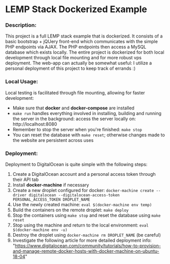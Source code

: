 # LEMP Stack Dockerized Example


### Description:
This project is a full LEMP stack example that is dockerized.  It consists of a basic bootstrap + jQUery front-end which communicates with the simple PHP endpoints via AJAX.  The PHP endpoints then access a MySQL database which exists locally.  The entire project is dockerized for both local development through local file mounting and for more robust vps deployment.  The web-app can actually be somewhat useful: I utilize a personal deployment of this project to keep track of errands :)


### Local Usage:
Local testing is facilitated through file mounting, allowing for faster development:
* Make sure that **docker** and **docker-compose** are installed
* ` make run ` handles everything involved in installing, building and running the server in the background: access the server locally on: http://localhost:8080
* Remember to stop the server when you're finished: ` make stop `
* You can reset the database with ` make reset `; otherwise changes made to the website are persistent across uses


### Deployment:
Deployment to DigitalOcean is quite simple with the following steps:
1. Create a DigitalOcean account and a personal access token through their API tab
2. Install **docker-machine** if necessary
3. Create a new droplet configured for docker: ` docker-machine create --driver digitalocean --digitalocean-access-token PERSONAL_ACCESS_TOKEN DROPLET_NAME `
4. Use the newly created machine: ` eval $(docker-machine env temp) `
5. Build the containers on the remote droplet: ` make deploy `
6. Stop the containers using ` make stop ` and reset the database using ` make reset `
6. Stop using the machine and return to the local environment: ` eval $(docker-machine env -u) `
7. Destroy the droplet using ` docker-machine rm DROPLET_NAME ` (be careful)
7. Investigate the following article for more detailed deployment info: "https://www.digitalocean.com/community/tutorials/how-to-provision-and-manage-remote-docker-hosts-with-docker-machine-on-ubuntu-18-04"
